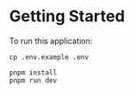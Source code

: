 # Getting Started

To run this application:

```
cp .env.example .env

pnpm install
pnpm run dev
```
